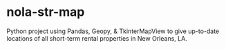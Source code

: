 # nola-str-map
Python project using Pandas, Geopy, &amp; TkinterMapView to give up-to-date locations of all short-term rental properties in New Orleans, LA.
